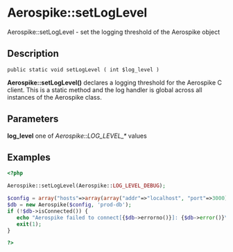 
# Aerospike::setLogLevel

Aerospike::setLogLevel - set the logging threshold of the Aerospike object

## Description

```
public static void setLogLevel ( int $log_level )
```

**Aerospike::setLogLevel()** declares a logging threshold for the Aerospike C client.
This is a static method and the log handler is global across all instances of
the Aerospike class.

## Parameters

**log_level** one of *Aerospike::LOG_LEVEL_\** values

## Examples

```php
<?php

Aerospike::setLogLevel(Aerospike::LOG_LEVEL_DEBUG);

$config = array("hosts"=>array(array("addr"=>"localhost", "port"=>3000));
$db = new Aerospike($config, 'prod-db');
if (!$db->isConnected()) {
   echo "Aerospike failed to connect[{$db->errorno()}]: {$db->error()}\n";
   exit(1);
}

?>
```
